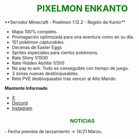
<div style="color: green; text-align: center;"><h1>PIXELMON ENKANTO</h1></div>
**Servidor Minecraft - Pixelmon 1.12.2 - Región de Kanto**

- Mapa 100% completo.
- Promagación optimizada para una aventura como en su día.
- 151 pokémon capturables.
- Decenas de Easter Eggs
- Sprites especiales para ciertos pokémons.
- Rate Shiny 1/1500
- Rate Hidden Abilitie 1/500
- No pay to win. Todo es conseguible con tiempo de juego.
- 3 zonas nuevas desbloqueables.
- Reto PVE desbloqueable tras vencer al Alto Mando.

**Mantente Informado**<br>

- [X](https://x.com/PixelmonenKanto)<br>
- [Discord](https://discord.gg/WvbrjUweCA)<br>
- [Instagram](https://www.instagram.com/pixelmonenkanto/) 

<div style="color: green; text-align: center;"><h3>NOTICIAS</h3></div>
- Fecha prevista de lanzamiento -> 14/21 Marzo.
